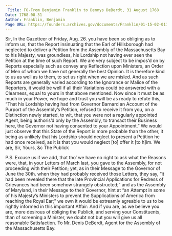 ```yaml
---
 Title: FO-From Benjamin Franklin to Dennys DeBerdt, 31 August 1768
Date: 1768-08-31
Author: Franklin, Benjamin
Page URL: https://founders.archives.gov/documents/Franklin/01-15-02-0112
---
```


Sir,
In the Gazetteer of Friday, Aug. 26. you have been so obliging as to inform us, that the Report insinuating that the Earl of Hillsborough had neglected to deliver a Petition from the Assembly of the Massachusetts Bay to his Majesty, was groundless, his Lordship not having ever seen the Petition at the time of such Report.
We are very subject to be impos’d on by Reports especially such as convey any Reflection upon Ministers, an Order of Men of whom we have not generally the best Opinion. It is therefore kind to us as well as to them, to set us right when we are misled. And as such Reports are generally varied according to the Ignorance or Malice of the Reporters, it would be well if all their Variations could be answered with a Clearness, equal to yours in that above mentioned. Now since it must be as much in your Power, we hope and trust you will be as ready to refute this, “That his Lordship having had from Governor Barnard an Account of the Purport of the Assembly’s Petition, refused to receive it from you, on a Distinction newly started, to wit, that you were not a regularly appointed Agent, being authoris’d only by the Assembly, to transact their Business here, the Governor not having consented to your Appointment.” We would just observe that this State of the Report is more probable than the other, it being as unlikely that his Lordship should neglect to present a Petition he had once received, as it is that you would neglect [to] offer it [to h]im. We are, Sir, Yours, &c
The Publick

P.S. Excuse us if we add, that tho’ we have no right to ask what the Reasons were, that, in your Letters of March last, you gave to the Assembly, for not proceeding with their Petition; yet, as in their Message to the Governor of June the 30th. when they had probably received those Letters, they say, “it had been revealed there that the late Provincial Applications for Redress of Grievances had been somehow strangely obstructed;” and as the Assembly of Maryland, in their Message to their Governor, hint at “an Attempt in some of his Majesty’s Ministers to prevent the Supplications of America from reaching the Royal Ear;” we own it would be extreamly agreable to us to be rightly informed in this important Affair: And if you are, as we believe you are, more desirous of obliging the Publick, and serving your Constituents, than of screening a Minister, we doubt not but you will give us all reasonable Satisfaction.
To Mr. Denis DeBerdt, Agent for the Assembly of the Massachusetts Bay.


